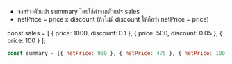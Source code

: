 - จงสร้างตัวแปร summary โดยใช้ค่าจากตัวแปร sales
- netPrice = price x discount (ถ้าไม่มี discount ให้ถือว่า netPrice = price)

const sales = [
{ price: 1000, discount: 0.1 },
{ price: 500, discount: 0.05 },
{ price: 100 }
];

```js
const summary = [{ netPrice: 900 }, { netPrice: 475 }, { netPrice: 100 }];
```
